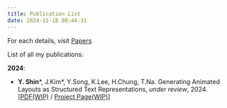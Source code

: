 ```yaml
---
title: Publication List
date: 2024-11-18 00:44:31
---
```


For each details, visit [Papers](/archives)

List of all my publications:

**2024**:
- **Y. Shin**\*, J.Kim\*, Y.Song, K.Lee, H.Chung, T.Na. Generating Animated Layouts as Structured Text Representations, *under review*, 2024. [[PDF(WIP)]() / [Project Page(WIP)]()]